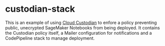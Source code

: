 # custodian-stack

This is an example of using [Cloud Custodian](https://github.com/cloud-custodian/cloud-custodian) to enfore a policy preventing public, unecrypted SageMaker Notebooks from being deployed. It contains the Custodian policy itself, a Mailer configuration for notifications and a CodePipeline stack to manage deployment.


